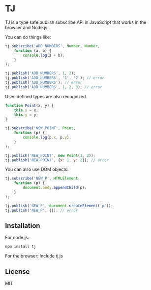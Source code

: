 TJ
=========

TJ is a type safe publish subscribe API in JavaScript that works in the browser and Node.js.

You can do things like:
```javascript
tj.subscribe('ADD_NUMBERS', Number, Number,
    function (a, b) {
        console.log(a + b);
    }
);

tj.publish('ADD_NUMBERS', 1, 2);
tj.publish('ADD_NUMBERS', '1', '2'); // error
tj.publish('ADD_NUMBERS'); // error
tj.publish('ADD_NUMBERS', 1, 2, 3); // error
```

User-defined types are also recognized.
```javascript
function Point(x, y) {
    this.x = x;
    this.y = y;
}

tj.subscribe('NEW_POINT', Point,
    function (p) {
        console.log(p.x, p.y);
    }
);

tj.publish('NEW_POINT', new Point(1, 2));
tj.publish('NEW_POINT', {x: 1, y: 2}); // error
```

You can also use DOM objects:
```javascript
tj.subscribe('NEW_P', HTMLElement,
    function (p) {
        document.body.appendChild(p);
    }
);

tj.publish('NEW_P', document.createElement('p'));
tj.publish('NEW_P', {}); // error
```

Installation
--------------
For node.js:
```sh
npm install tj
```
For the browser:
Include tj.js


License
-
MIT